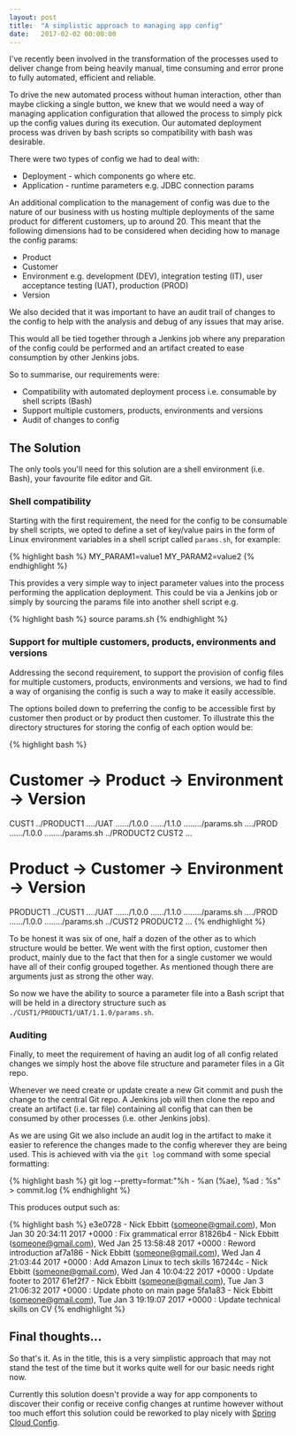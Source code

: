 ```yaml
---
layout: post
title:  "A simplistic approach to managing app config"
date:   2017-02-02 00:00:00
---
```

I've recently been involved in the transformation of the processes used to deliver change from being heavily manual, time consuming and error prone to fully automated, efficient and reliable.

To drive the new automated process without human interaction, other than maybe clicking a single button, we knew that we would need a way of managing application configuration that allowed the process to simply pick up the config values during its execution. Our automated deployment process was driven by bash scripts so compatibility with bash was desirable.

There were two types of config we had to deal with:

* Deployment - which components go where etc.
* Application - runtime parameters e.g. JDBC connection params

An additional complication to the management of config was due to the nature of our business with us hosting multiple deployments of the same product for different customers, up to around 20. This meant that the following dimensions had to be considered when deciding how to manage the config params:

* Product
* Customer
* Environment e.g. development (DEV), integration testing (IT), user acceptance testing (UAT), production (PROD)
* Version

We also decided that it was important to have an audit trail of changes to the config to help with the analysis and debug of any issues that may arise.

This would all be tied together through a Jenkins job where any preparation of the config could be performed and an artifact created to ease consumption by other Jenkins jobs.

So to summarise, our requirements were:

* Compatibility with automated deployment process i.e. consumable by shell scripts (Bash)
* Support multiple customers, products, environments and versions
* Audit of changes to config

## The Solution

The only tools you'll need for this solution are a shell environment (i.e. Bash), your favourite file editor and Git.

### Shell compatibility

Starting with the first requirement, the need for the config to be consumable by shell scripts, we opted to define a set of key/value pairs in the form of Linux environment variables in a shell script called `params.sh`, for example:

{% highlight bash %}
MY_PARAM1=value1
MY_PARAM2=value2
{% endhighlight %}

This provides a very simple way to inject parameter values into the process performing the application deployment. This could be via a Jenkins job or simply by sourcing the params file into another shell script e.g.

{% highlight bash %}
source params.sh
{% endhighlight %}

### Support for multiple customers, products, environments and versions

Addressing the second requirement, to support the provision of config files for multiple customers, products, environments and versions, we had to find a way of organising the config is such a way to make it easily accessible.

The options boiled down to preferring the config to be accessible first by customer then product or by product then customer. To illustrate this the directory structures for storing the config of each option would be:

{% highlight bash %}
# Customer -> Product -> Environment -> Version
CUST1
../PRODUCT1
..../UAT
....../1.0.0
....../1.1.0
......../params.sh
..../PROD
....../1.0.0
......../params.sh
../PRODUCT2
CUST2
...

# Product -> Customer -> Environment -> Version
PRODUCT1
../CUST1
..../UAT
....../1.0.0
....../1.1.0
......../params.sh
..../PROD
....../1.0.0
......../params.sh
../CUST2
PRODUCT2
...
{% endhighlight %}

To be honest it was six of one, half a dozen of the other as to which structure would be better. We went with the first option, customer then product, mainly due to the fact that then for a single customer we would have all of their config grouped together. As mentioned though there are arguments just as strong the other way.

So now we have the ability to source a parameter file into a Bash script that will be held in a directory structure such as `./CUST1/PRODUCT1/UAT/1.1.0/params.sh`.

### Auditing

Finally, to meet the requirement of having an audit log of all config related changes we simply host the above file structure and parameter files in a Git repo.

Whenever we need create or update create a new Git commit and push the change to the central Git repo. A Jenkins job will then clone the repo and create an artifact (i.e. tar file) containing all config that can then be consumed by other processes (i.e. other Jenkins jobs).

As we are using Git we also include an audit log in the artifact to make it easier to reference the changes made to the config wherever they are being used. This is achieved with via the `git log` command with some special formatting:

{% highlight bash %}
git log --pretty=format:"%h - %an (%ae), %ad : %s" > commit.log
{% endhighlight %}

This produces output such as:

{% highlight bash %}
e3e0728 - Nick Ebbitt (someone@gmail.com), Mon Jan 30 20:34:11 2017 +0000 : Fix grammatical error
81826b4 - Nick Ebbitt (someone@gmail.com), Wed Jan 25 13:58:48 2017 +0000 : Reword introduction
af7a186 - Nick Ebbitt (someone@gmail.com), Wed Jan 4 21:03:44 2017 +0000 : Add Amazon Linux to tech skills
167244c - Nick Ebbitt (someone@gmail.com), Wed Jan 4 10:04:22 2017 +0000 : Update footer to 2017
61ef2f7 - Nick Ebbitt (someone@gmail.com), Tue Jan 3 21:06:32 2017 +0000 : Update photo on main page
5fa1a83 - Nick Ebbitt (someone@gmail.com), Tue Jan 3 19:19:07 2017 +0000 : Update technical skills on CV
{% endhighlight %}

## Final thoughts...

So that's it. As in the title, this is a very simplistic approach that may not stand the test of the time but it works quite well for our basic needs right now.

Currently this solution doesn't provide a way for app components to discover their config or receive config changes at runtime however without too much effort this solution could be reworked to play nicely with [Spring Cloud Config](https://cloud.spring.io/spring-cloud-config/).
